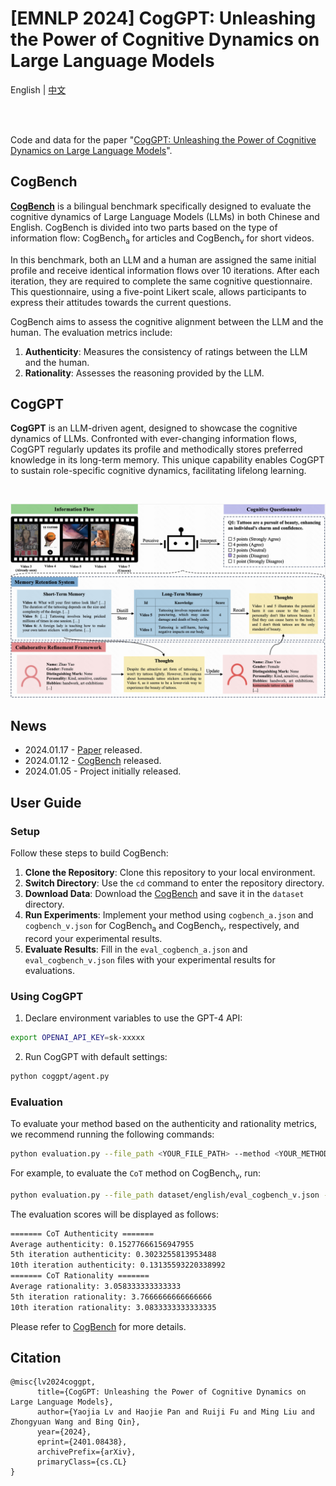 # [EMNLP 2024] CogGPT: Unleashing the Power of Cognitive Dynamics on Large Language Models

<p align="left">
    English | <a href="README_ZH.md">中文</a>
</p>
<br><br>

Code and data for the paper "<a href="https://arxiv.org/abs/2401.08438">CogGPT: Unleashing the Power of Cognitive Dynamics on Large Language Models</a>".

## CogBench

**<a href="https://huggingface.co/datasets/kwaikeg/CogBench">CogBench</a>** is a bilingual benchmark specifically designed to evaluate the cognitive dynamics of Large Language Models (LLMs) in both Chinese and English. CogBench is divided into two parts based on the type of information flow: CogBench<sub>a</sub> for articles and CogBench<sub>v</sub> for short videos.

In this benchmark, both an LLM and a human are assigned the same initial profile and receive identical information flows over 10 iterations. After each iteration, they are required to complete the same cognitive questionnaire. This questionnaire, using a five-point Likert scale, allows participants to express their attitudes towards the current questions.

CogBench aims to assess the cognitive alignment between the LLM and the human. The evaluation metrics include:

1. **Authenticity**: Measures the consistency of ratings between the LLM and the human.
2. **Rationality**: Assesses the reasoning provided by the LLM.

## CogGPT

**CogGPT** is an LLM-driven agent, designed to showcase the cognitive dynamics of LLMs. Confronted with ever-changing information flows, CogGPT regularly updates its profile and methodically stores preferred knowledge in its long-term memory. This unique capability enables CogGPT to sustain role-specific cognitive dynamics, facilitating lifelong learning.

<br>

<p align="center">
   <img src="blob/model.png" alt="CogGPT"/>
</p>

## News

* 2024.01.17 - [Paper](https://arxiv.org/abs/2401.08438) released.
* 2024.01.12 - [CogBench](https://huggingface.co/datasets/kwaikeg/CogBench) released.
* 2024.01.05 - Project initially released.

## User Guide

### Setup

Follow these steps to build CogBench:

1. **Clone the Repository**: Clone this repository to your local environment.
2. **Switch Directory**: Use the `cd` command to enter the repository directory.
3. **Download Data**: Download the [CogBench](https://huggingface.co/datasets/kwaikeg/CogBench) and save it in the `dataset` directory.
4. **Run Experiments**: Implement your method using `cogbench_a.json` and `cogbench_v.json` for CogBench<sub>a</sub> and CogBench<sub>v</sub>, respectively, and record your experimental results.
5. **Evaluate Results**: Fill in the `eval_cogbench_a.json` and `eval_cogbench_v.json` files with your experimental results for evaluations.

### Using CogGPT

1. Declare environment variables to use the GPT-4 API:

```bash
export OPENAI_API_KEY=sk-xxxxx
```

2. Run CogGPT with default settings:

```bash
python coggpt/agent.py
```

### Evaluation

To evaluate your method based on the authenticity and rationality metrics, we recommend running the following commands:

```bash
python evaluation.py --file_path <YOUR_FILE_PATH> --method <YOUR_METHOD_NAME> --authenticity --rationality
```

For example, to evaluate the `CoT` method on CogBench<sub>v</sub>, run:

```bash
python evaluation.py --file_path dataset/english/eval_cogbench_v.json --method CoT --authenticity --rationality
```

The evaluation scores will be displayed as follows:

```bash
======= CoT Authenticity =======
Average authenticity: 0.15277666156947955
5th iteration authenticity: 0.3023255813953488
10th iteration authenticity: 0.13135593220338992
======= CoT Rationality =======
Average rationality: 3.058333333333333
5th iteration rationality: 3.7666666666666666
10th iteration rationality: 3.0833333333333335
```

Please refer to <a href="https://huggingface.co/datasets/kwaikeg/CogBench">CogBench</a> for more details.

## Citation
```
@misc{lv2024coggpt,
      title={CogGPT: Unleashing the Power of Cognitive Dynamics on Large Language Models}, 
      author={Yaojia Lv and Haojie Pan and Ruiji Fu and Ming Liu and Zhongyuan Wang and Bing Qin},
      year={2024},
      eprint={2401.08438},
      archivePrefix={arXiv},
      primaryClass={cs.CL}
}
```